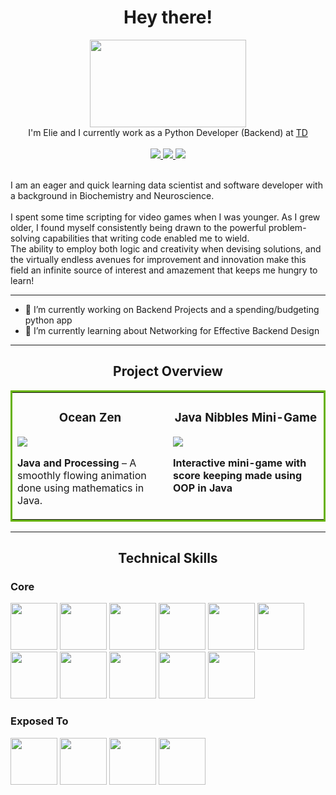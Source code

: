 <div id="header" align="center">
  <h1>
    Hey there!
  </h1>
  <img src="https://media.tenor.com/Zt4LPMD943EAAAAC/wave-hello.gif"
       width="250"
       height="140" />
  <br>
   I'm Elie and I currently work as a Python Developer (Backend) at <a href="https://www.tdsecurities.com/ca/en/">TD</a>
  <br>
</div>
<br>
<div id="badges" align="center">
  <a href="https://elslb.github.io">
    <img src="https://img.shields.io/badge/Website-243964?logo=react&logoColor=white&style=for-the-badge"/>
  </a>
  <a href="https://www.linkedin.com/in/elslb/">
    <img src="https://img.shields.io/badge/LinkedIn-%230077B5?logo=linkedin&logoColor=white&style=for-the-badge"/>
  </a>
  <a href="https://twitter.com/_elslb">
    <img src="https://img.shields.io/badge/Twitter-1DA1F2?logo=twitter&logoColor=white&style=for-the-badge"/>
  </a>
</div>
<br>

I am an eager and quick learning data scientist and software developer with a background in Biochemistry and Neuroscience.
<br>
<br>
I spent some time scripting for video games when I was younger. As I grew older, I found myself consistently being drawn to the powerful problem-solving capabilities that writing code enabled me to wield.
<br>
The ability to employ both logic and creativity when devising solutions, and the virtually endless avenues for improvement and innovation make this field an infinite source of interest and amazement that keeps me hungry to learn!
<br>

---
* 🔭 I’m currently working on Backend Projects and a spending/budgeting python app
* 🌱 I’m currently learning about Networking for Effective Backend Design
---
<div id="Project Overview" align="center">
  <h2>
    Project Overview
  </h2>
  <table bordercolor="#66B2">
    <tr>
      <td width="50%" valign="top">
        <h3 align="center">
          Ocean Zen
        </h3>
        <p>
          <a href="https://github.com/elslb/fish_zen">
            <img src="https://github.com/elslb/fish_zen/blob/main/fish_zen_12fps.gif?raw=true">
          </a>
        </p>
        <p><b> Java and Processing</b> – A smoothly flowing animation done using mathematics in Java.</p>
      </td>
      <td width="50%" valign="top">
        <h3 align="center">
          Java Nibbles Mini-Game
        </h3>
        <p>
          <a href="https://github.com/elslb/nibbles_minigame">
            <img src="https://github.com/elslb/nibbles_minigame/blob/main/nibbles_game.gif?raw=true">
          </a>
        </p>
        <p><b>Interactive mini-game with score keeping made using OOP in Java</b></p>
    </td>
    </tr>
  </table>
</div>
<!--
  <tr>
<td width="50%" valign="top">
      <h3>Project Platemate</h3>
  <p>
  <a href="">
    <img src="">
  </a>  
      </p>
        <p><b>Placeholder</b></p>
    </td>
    
  </tr>
</table>
</section>

<br>
-->
    
---
<div id="Technical Skills" align="center">
  <h2>
    Technical Skills
  </h2>
</div>
<h3>
  Core
</h3>
<div id="Core Stack Icons">
  <img src="https://raw.githubusercontent.com/elslb/devicon/master/icons/python/python-original-wordmark.svg"
       width=75
       height=75>
  <img src="https://raw.githubusercontent.com/elslb/devicon/master/icons/amazonwebservices/amazonwebservices-plain-wordmark.svg"
       width=75
       height=75>
  <img src="https://raw.githubusercontent.com/elslb/devicon/master/icons/git/git-plain-wordmark.svg"
       width=75
       height=75>
  <img src="https://raw.githubusercontent.com/elslb/devicon/master/icons/github/github-original-wordmark.svg"
       width=75
       height=75>
  <img src="https://raw.githubusercontent.com/elslb/devicon/master/icons/mysql/mysql-original-wordmark.svg"
       width=75
       height=75>
  <img src="https://raw.githubusercontent.com/elslb/devicon/master/icons/postgresql/postgresql-plain-wordmark.svg"
       width=75
       height=75>
  <img src="https://raw.githubusercontent.com/elslb/devicon/master/icons/django/django-plain-wordmark.svg"
       width=75
       height=75>
  <img src="https://raw.githubusercontent.com/elslb/devicon/master/icons/flask/flask-original-wordmark.svg"
       width=75
       height=75>
  <img src="https://raw.githubusercontent.com/elslb/devicon/master/icons/html5/html5-plain-wordmark.svg"
       width=75
       height=75>
  <img src="https://raw.githubusercontent.com/elslb/devicon/master/icons/css3/css3-plain-wordmark.svg"
       width=75
       height=75>
  <img src="https://raw.githubusercontent.com/elslb/devicon/master/icons/docker/docker-plain-wordmark.svg"
       width=75
       height=75>
</div>
<h3>
  Exposed To
</h3>
<div id="Exposed Stack Icons">
  <img src="https://raw.githubusercontent.com/elslb/devicon/master/icons/java/java-plain-wordmark.svg"
       width=75
       height=75>
  <img src="https://raw.githubusercontent.com/elslb/devicon/master/icons/googlecloud/googlecloud-original-wordmark.svg"
       width=75
       height=75>
  <img src="https://raw.githubusercontent.com/elslb/devicon/master/icons/csharp/csharp-original.svg"
       width=75
       height=75>
  <img src="https://raw.githubusercontent.com/elslb/devicon/master/icons/javascript/javascript-original.svg"
       width=75
       height=75>
</div>
<!--
**elslb/elslb** is a ✨ _special_ ✨ repository because its `README.md` (this file) appears on your GitHub profile.

Here are some ideas to get you started:

- 🔭 I’m currently working on ...
- 🌱 I’m currently learning ...
- 👯 I’m looking to collaborate on ...
- 🤔 I’m looking for help with ...
- 💬 Ask me about ...
- 📫 How to reach me: ...
- 😄 Pronouns: ...
- ⚡ Fun fact: ...
- To-Do: Add more to the top list later
- To-Do: Add more icons into the skills tier
- Update Resume to Backend Dev
- Change GIFS to WEBM for optimized load time
- Change badges to shields for better readability
- Change all skills into shields, no more badges at all for better readability
-->
